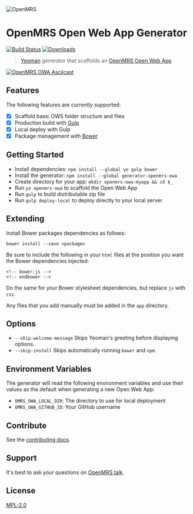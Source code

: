 <img src="https://cloud.githubusercontent.com/assets/668093/12567089/0ac42774-c372-11e5-97eb-00baf0fccc37.jpg" alt="OpenMRS"/>

# OpenMRS Open Web App Generator

[![Build Status](https://img.shields.io/travis/psbrandt/generator-openmrs-owa.svg?style=flat-square)](http://travis-ci.org/psbrandt/generator-openmrs-owa)
[![Downloads](https://img.shields.io/npm/dt/generator-openmrs-owa.svg?style=flat-square)](https://www.npmjs.com/package/generator-openmrs-owa)

> [Yeoman](http://yeoman.io) generator that scaffolds an [OpenMRS Open Web App](https://wiki.openmrs.org/display/docs/Open+Web+Apps+Module)

[![OpenMRS OWA Asciicast](https://asciinema.org/a/35039.png)](https://asciinema.org/a/35039?autoplay=1)

## Features

The following features are currently supported:

  - [x] Scaffold basic OWS folder structure and files
  - [x] Production build with [Gulp](http://gulpjs.com/)
  - [x] Local deploy with Gulp
  - [x] Package management with [Bower](http://bower.io/)

## Getting Started

 - Install dependencies: `npm install --global yo gulp bower`
 - Install the generator: `npm install --global generator-openmrs-owa`
 - Create directory for your app: `mkdir openmrs-owa-myapp && cd $_`
 - Run `yo openmrs-owa` to scaffold the Open Web App
 - Run `gulp` to build distributable zip file
 - Run `gulp deploy-local` to deploy directly to your local server

## Extending

Install Bower packages dependencies as follows:

````
bower install --save <package>
````

Be sure to include the following in your `html` files at the position you want the Bower dependencies injected:

````
<!-- bower:js -->
<!-- endbower -->
````
Do the same for your Bower stylesheet dependencies, but replace `js` with `css`.

Any files that you add manually must be added in the `app` directory.

## Options

 - `--skip-welcome-message` Skips Yeoman's greeting before displaying options.
 - `--skip-install` Skips automatically running `bower` and `npm`.

## Environment Variables

The generator will read the following environment variables and use their values as the default when generating a new Open Web App:

- `OMRS_OWA_LOCAL_DIR`: The directory to use for local deployment
- `OMRS_OWA_GITHUB_ID`: Your GitHub username

## Contribute

See the [contributing docs](https://github.com/yeoman/yeoman/blob/master/contributing.md).

## Support

It's best to ask your questions on [OpenMRS talk](https://talk.openmrs.org/tags/c/software/javascript).

## License

[MPL-2.0](http://openmrs.org/license/)
